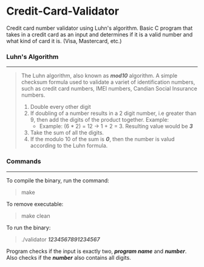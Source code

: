 # Credit-Card-Validator
Credit card number validator using Luhn's algorithm. Basic C program that takes in a credit card as an input and determines if it is a valid number and what kind of card it is. (Visa, Mastercard, etc.)

### Luhn's Algorithm

---
> The Luhn algorithm, also known as ___mod10___ algorithm. A simple checksum formula used to validate a variet of identification numbers, such as credit card numbers, IMEI numbers, Candian Social Insurance numbers.
>
> 1. Double every other digit 
> 2. If doubling of a number results in a 2 digit number, i.e greater than 9, then add the digits of the product together. Example: 
>       * Example: (6 * 2) = 12 -> 1 + 2 = 3. Resulting value would be ***3***
> 3. Take the sum of all the digits. 
> 4. If the modulo 10 of the sum is ***0***, then the number is valud according to the Luhn formula. 

### Commands

---
To compile the binary, run the command:
> make

To remove executable:
> make clean

To run the binary:
> ./validator ***1234567891234567***

Program checks if the input is exactly two, ___program name___ and ___number___. Also checks if the ___number___ also contains all digits. 